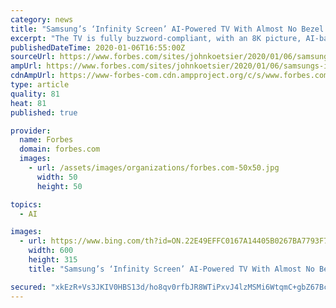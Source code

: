 ```yaml
---
category: news
title: "Samsung’s ‘Infinity Screen’ AI-Powered TV With Almost No Bezel Is The Future Of TV"
excerpt: "The TV is fully buzzword-compliant, with an 8K picture, AI-based upscaling for 4K and high-definition content, compression technologies to ensure your Netflix, Hulu, and Disney+ content can still stream in over your limited bandwidth, simulated 5.1 surround sound, active voice amplification, and voice integration with Alexa, Google Assistant ..."
publishedDateTime: 2020-01-06T16:55:00Z
sourceUrl: https://www.forbes.com/sites/johnkoetsier/2020/01/06/samsungs-infinity-screen-ai-powered-tv-with-almost-no-bezel-is-the-future-of-tv/
ampUrl: https://www.forbes.com/sites/johnkoetsier/2020/01/06/samsungs-infinity-screen-ai-powered-tv-with-almost-no-bezel-is-the-future-of-tv/amp/
cdnAmpUrl: https://www-forbes-com.cdn.ampproject.org/c/s/www.forbes.com/sites/johnkoetsier/2020/01/06/samsungs-infinity-screen-ai-powered-tv-with-almost-no-bezel-is-the-future-of-tv/amp/
type: article
quality: 81
heat: 81
published: true

provider:
  name: Forbes
  domain: forbes.com
  images:
    - url: /assets/images/organizations/forbes.com-50x50.jpg
      width: 50
      height: 50

topics:
  - AI

images:
  - url: https://www.bing.com/th?id=ON.22E49EFFC0167A14405B0267BA7793F7
    width: 600
    height: 315
    title: "Samsung’s ‘Infinity Screen’ AI-Powered TV With Almost No Bezel Is The Future Of TV"

secured: "xkEzR+Vs3JKIV0HBS13d/ho8qv0rfbJR8WTiPxvJ4lzMSMi6WtqmC+gbZ67BcuS6hNA6AzAZgBYjKgiVcmL4PZuRa1DsfVyeoup1ZTZais6M10pmaHPp7M9M6OJ3JpMkbBDy9dIrJCxNfQcw1MSdGp5yai1U4PTkpAoIrzg2Vkv9V/EkCQ/sv5KG9LoNXHJ9zCJX5JlaXryjP8knA3WMZ0KcPX2VwlQUyHh8YeZkG0oqYzUavOiB7o5IoIr957euJJiABFmxiGrtw8sTHeulOg==;QV6x/HfuIsPujBwNbbF+8g=="
---
```


